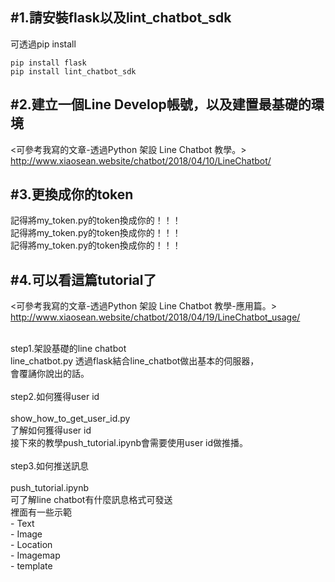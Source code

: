 #1.請安裝flask以及lint_chatbot_sdk<br>
---
可透過pip install<br>
~~~
pip install flask
pip install lint_chatbot_sdk
~~~

#2.建立一個Line Develop帳號，以及建置最基礎的環境<br>
---
<可參考我寫的文章-透過Python 架設 Line Chatbot 教學。><br>
http://www.xiaosean.website/chatbot/2018/04/10/LineChatbot/
<br>

#3.更換成你的token
---
記得將my_token.py的token換成你的！！！<br>
記得將my_token.py的token換成你的！！！<br>
記得將my_token.py的token換成你的！！！<br>

#4.可以看這篇tutorial了
---
<可參考我寫的文章-透過Python 架設 Line Chatbot 教學-應用篇。><br>
http://www.xiaosean.website/chatbot/2018/04/19/LineChatbot_usage/
<br>

<br>step1.架設基礎的line chatbot<br>
	line_chatbot.py
	透過flask結合line_chatbot做出基本的伺服器，<br>
	會覆誦你說出的話。<br>
<br>step2.如何獲得user id<br>	
	show_how_to_get_user_id.py<br>
	了解如何獲得user id<br>
	接下來的教學push_tutorial.ipynb會需要使用user id做推播。<br>
<br>step3.如何推送訊息<br>	
	push_tutorial.ipynb<br>
	可了解line chatbot有什麼訊息格式可發送<br>
	裡面有一些示範<br>
	- Text<br>
	- Image<br>
	- Location<br>
	- Imagemap<br>
	- template<br>
